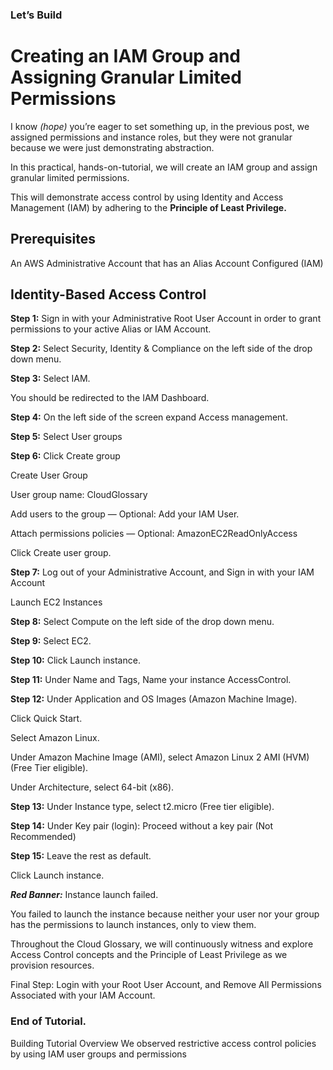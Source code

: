 ### Let’s Build
# Creating an IAM Group and Assigning Granular Limited Permissions

I know *(hope)* you’re eager to set something up, in the previous post, we assigned permissions and instance roles, but they were not granular because we were just demonstrating abstraction. 

In this practical, hands-on-tutorial, we will create an IAM group and assign granular limited permissions. 

This will demonstrate access control by using Identity and Access Management (IAM) by adhering to the **Principle of Least Privilege.**

## Prerequisites
An AWS Administrative Account that has an Alias Account Configured (IAM)

## Identity-Based Access Control
**Step 1:** Sign in with your Administrative Root User Account in order to grant permissions to your active Alias or IAM Account.


**Step 2:** Select Security, Identity & Compliance on the left side of the drop down menu.


**Step 3:** Select IAM.

You should be redirected to the IAM Dashboard.


**Step 4:** On the left side of the screen expand Access management.


**Step 5:** Select User groups


**Step 6:** Click Create group

Create User Group

User group name: CloudGlossary

Add users to the group — Optional: Add your IAM User.

Attach permissions policies — Optional: AmazonEC2ReadOnlyAccess

Click Create user group.


**Step 7:** Log out of your Administrative Account, and Sign in with your IAM Account

Launch EC2 Instances


**Step 8:** Select Compute on the left side of the drop down menu.


**Step 9:** Select EC2.


**Step 10:** Click Launch instance.


**Step 11:** Under Name and Tags, Name your instance AccessControl.


**Step 12:** Under Application and OS Images (Amazon Machine Image).

Click Quick Start.

Select Amazon Linux.

Under Amazon Machine Image (AMI), select Amazon Linux 2 AMI (HVM) (Free Tier eligible).

Under Architecture, select 64-bit (x86).


**Step 13:** Under Instance type, select t2.micro (Free tier eligible).


**Step 14:** Under Key pair (login): Proceed without a key pair (Not Recommended)


**Step 15:** Leave the rest as default.

Click Launch instance.

***Red Banner:*** Instance launch failed.

You failed to launch the instance because neither your user nor your group has the permissions to launch instances, only to view them.

Throughout the Cloud Glossary, we will continuously witness and explore Access Control concepts and the Principle of Least Privilege as we provision resources.

Final Step: Login with your Root User Account, and Remove All Permissions Associated with your IAM Account.

### End of Tutorial.


Building Tutorial Overview
We observed restrictive access control policies by using IAM user groups and permissions
